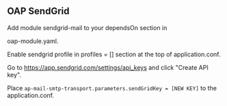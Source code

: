 ## OAP SendGrid
Add module sendgrid-mail to your dependsOn section in
 
oap-module.yaml.

Enable sendgrid profile in profiles = [] section at
the top of application.conf.

Go to https://app.sendgrid.com/settings/api_keys and click
"Create API key".

Place `ap-mail-smtp-transport.parameters.sendGridKey = [NEW KEY]`
to the application.conf.

